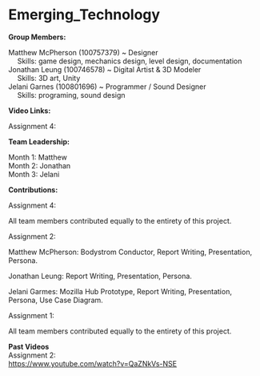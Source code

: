 # Emerging_Technology
**Group Members:**   
  
Matthew McPherson (100757379) ~ Designer  
&emsp; Skills: game design, mechanics design, level design, documentation  
Jonathan Leung (100746578) ~ Digital Artist & 3D Modeler  
&emsp; Skills: 3D art, Unity  
Jelani Garnes (100801696) ~ Programmer / Sound Designer  
&emsp; Skills:  programing, sound design  

**Video Links:**  

Assignment 4:  
  

**Team Leadership:**  

Month 1: Matthew  
Month 2: Jonathan  
Month 3: Jelani  

**Contributions:**  

Assignment 4:  

All team members contributed equally to the entirety of this project.  

Assignment 2:  

Matthew McPherson: Bodystrom Conductor, Report Writing, Presentation, Persona.  

Jonathan Leung: Report Writing, Presentation, Persona.  

Jelani Garmes: Mozilla Hub Prototype, Report Writing, Presentation, Persona, Use Case Diagram.  

Assignment 1:  

All team members contributed equally to the entirety of this project.  

**Past Videos**  
Assignment 2:  
https://www.youtube.com/watch?v=QaZNkVs-NSE  
